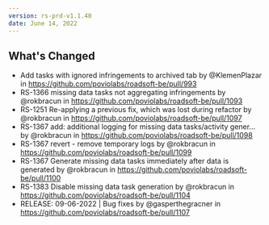 ```yaml
---
version: rs-prd-v1.1.40
date: June 14, 2022
---
```


## What's Changed
* Add tasks with ignored infringements to archived tab by @KlemenPlazar in https://github.com/poviolabs/roadsoft-be/pull/993
* RS-1366 missing data tasks not aggregating infringements by @rokbracun in https://github.com/poviolabs/roadsoft-be/pull/1093
* RS-1251 Re-applying a previous fix, which was lost during refactor by @rokbracun in https://github.com/poviolabs/roadsoft-be/pull/1097
* RS-1367 add: additional logging for missing data tasks/activity gener… by @rokbracun in https://github.com/poviolabs/roadsoft-be/pull/1098
* RS-1367 revert - remove temporary logs by @rokbracun in https://github.com/poviolabs/roadsoft-be/pull/1099
* RS-1367 Generate missing data tasks immediately after data is generated by @rokbracun in https://github.com/poviolabs/roadsoft-be/pull/1100
* RS-1383 Disable missing data task generation by @rokbracun in https://github.com/poviolabs/roadsoft-be/pull/1104
* RELEASE: 09-06-2022 | Bug fixes by @gasperthegracner in https://github.com/poviolabs/roadsoft-be/pull/1107